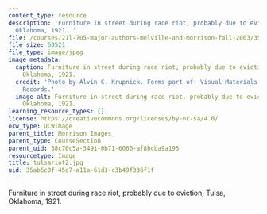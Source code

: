 ```yaml
---
content_type: resource
description: 'Furniture in street during race riot, probably due to eviction, Tulsa,
  Oklahoma, 1921. '
file: /courses/21l-705-major-authors-melville-and-morrison-fall-2003/35ab5c0f45c7a11a61d3c3b49f336f1f_tulsariot2.jpg
file_size: 60521
file_type: image/jpeg
image_metadata:
  caption: Furniture in street during race riot, probably due to eviction, Tulsa,
    Oklahoma, 1921.
  credit: 'Photo by Alvin C. Krupnick. Forms part of: Visual Materials from the NAACP
    Records.'
  image-alt: Furniture in street during race riot, probably due to eviction, Tulsa,
    Oklahoma, 1921.
learning_resource_types: []
license: https://creativecommons.org/licenses/by-nc-sa/4.0/
ocw_type: OCWImage
parent_title: Morrison Images
parent_type: CourseSection
parent_uid: 38c70c5a-3491-0b71-6066-af8bcba9a195
resourcetype: Image
title: tulsariot2.jpg
uid: 35ab5c0f-45c7-a11a-61d3-c3b49f336f1f
---
```

Furniture in street during race riot, probably due to eviction, Tulsa, Oklahoma, 1921. 